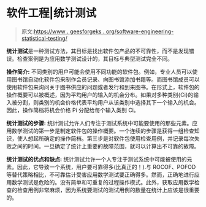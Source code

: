 # 软件工程|统计测试

> 原文:[https://www . geesforgeks . org/software-engineering-statistical-testing/](https://www.geeksforgeeks.org/software-engineering-statistical-testing/)

**统计测试**是一种测试方法，其目标是找出软件包产品的不可靠性，而不是发现错误。检查案例是为应用数学测试设计的，其目标与典型测试完全不同。

**操作简介:**
不同类别的用户可能会使用不同功能的软件包。例如，专业人员可以使用图书馆自动化软件包来制作会员记录、向图书馆添加书籍等。而图书馆成员可以使用软件包来询问关于图书供应的问题或者发行和到来图书。在形式上，软件包的操作概要可以被概述，因为平均用户的输入的机会分布。如果对多种类别{Ci}的输入被分割，则类别的机会价格代表平均用户从该类别中选择其下一个输入的机会。因此，操作简档将机会价格 Pi 分配给每个输入类别 Ci。

**统计测试的步骤:**
统计测试允许人们专注于测试系统中可能要使用的那些元素。应用数学测试的第一步是制定软件包的操作概要。一个连续的步骤是获得一组检查知识，使人想起所确定的操作简档。第三步是对软件包使用检查用例，并记录每次失败之间的时间。一旦确定了统计上重要的故障范围，就可以计算出不可靠的故障。

**统计测试的优点和缺点:**
统计测试允许一个人专注于测试系统中可能被使用的元素。因此，它导致一个系统，用户要可靠得多(比真正的！).与 ROCOF、POFOD 等替代策略相比，不可靠估计受害应用数学测试要正确得多。然而，正确地进行应用数学测试是危险的。没有简单和可重复的过程操作模式。此外，获取应用数学检查的检查用例非常麻烦，因为系统要测试的测试用例的数量在统计上应该是很重要的。